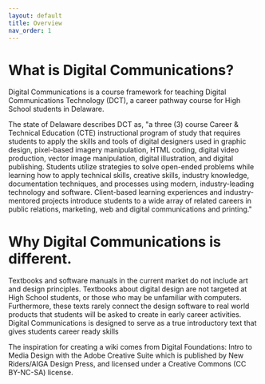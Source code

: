 ```yaml
---
layout: default
title: Overview
nav_order: 1
---
```


# What is Digital Communications?
Digital Communications is a course framework for teaching Digital Communications Technology (DCT), a career pathway course for High School students in Delaware.

The state of Delaware describes DCT as, "a three (3) course Career & Technical Education (CTE) instructional program of study that requires students to apply the skills and tools of digital designers used in graphic design, pixel-based imagery manipulation, HTML coding, digital video production, vector image manipulation, digital illustration, and digital publishing. Students utilize strategies to solve open-ended problems while learning how to apply technical skills, creative skills, industry knowledge, documentation techniques, and processes using modern, industry-leading technology and software. Client-based learning experiences and industry-mentored projects introduce students to a wide array of related careers in public relations, marketing, web and digital communications and printing."

# Why Digital Communications is different.
Textbooks and software manuals in the current market do not include art and design principles. Textbooks about digital design are not targeted at High School students, or those who may be unfamiliar with computers. Furthermore, these texts rarely connect the design software to real world products that students will be asked to create in early career activities. Digital Communications is designed to serve as a true introductory text that gives students career ready skills

The inspiration for creating a wiki comes from Digital Foundations: Intro to Media Design with the Adobe Creative Suite which is published by New Riders/AIGA Design Press, and licensed under a Creative Commons (CC BY-NC-SA) license.